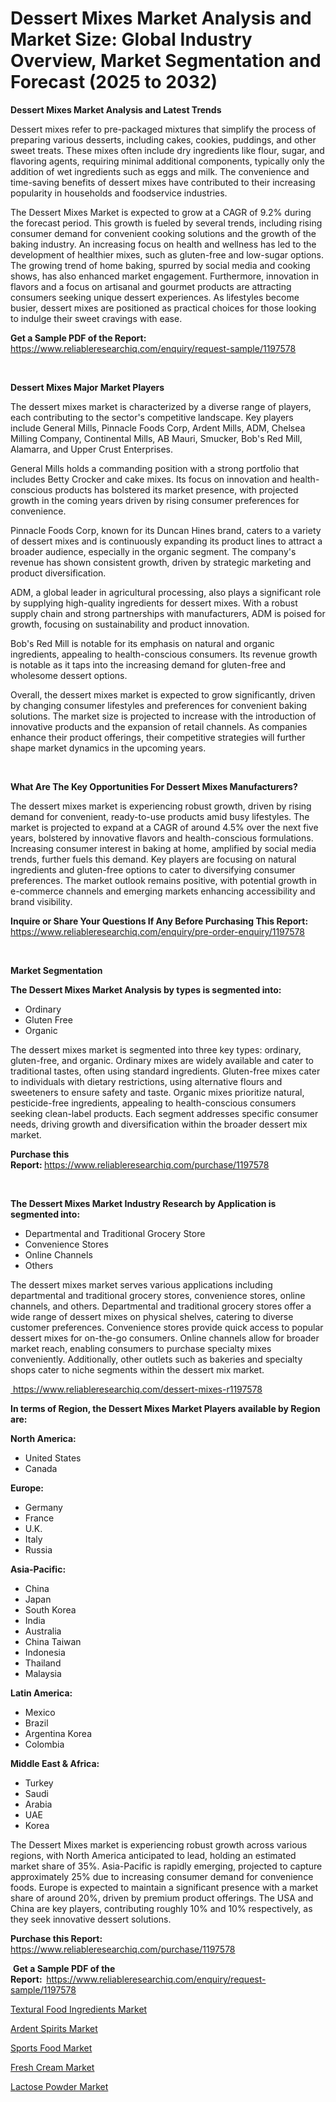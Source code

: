 <p><h1>Dessert Mixes Market Analysis and Market Size: Global Industry Overview, Market Segmentation and Forecast (2025 to 2032)</h1></p><p><strong>Dessert Mixes Market Analysis and Latest Trends</strong></p>
<p><p>Dessert mixes refer to pre-packaged mixtures that simplify the process of preparing various desserts, including cakes, cookies, puddings, and other sweet treats. These mixes often include dry ingredients like flour, sugar, and flavoring agents, requiring minimal additional components, typically only the addition of wet ingredients such as eggs and milk. The convenience and time-saving benefits of dessert mixes have contributed to their increasing popularity in households and foodservice industries.</p><p>The Dessert Mixes Market is expected to grow at a CAGR of 9.2% during the forecast period. This growth is fueled by several trends, including rising consumer demand for convenient cooking solutions and the growth of the baking industry. An increasing focus on health and wellness has led to the development of healthier mixes, such as gluten-free and low-sugar options. The growing trend of home baking, spurred by social media and cooking shows, has also enhanced market engagement. Furthermore, innovation in flavors and a focus on artisanal and gourmet products are attracting consumers seeking unique dessert experiences. As lifestyles become busier, dessert mixes are positioned as practical choices for those looking to indulge their sweet cravings with ease.</p></p>
<p><strong>Get a Sample PDF of the Report:&nbsp;</strong> <a href="https://www.reliableresearchiq.com/enquiry/request-sample/1197578?utm_campaign=1877&utm_medium=2&utm_source=Github&utm_content=ia&utm_term=07042025&utm_id=dessert-mixes">https://www.reliableresearchiq.com/enquiry/request-sample/1197578</a></p>
<p>&nbsp;</p>
<p><strong>Dessert Mixes Major Market Players</strong></p>
<p><p>The dessert mixes market is characterized by a diverse range of players, each contributing to the sector's competitive landscape. Key players include General Mills, Pinnacle Foods Corp, Ardent Mills, ADM, Chelsea Milling Company, Continental Mills, AB Mauri, Smucker, Bob's Red Mill, Alamarra, and Upper Crust Enterprises.</p><p>General Mills holds a commanding position with a strong portfolio that includes Betty Crocker and cake mixes. Its focus on innovation and health-conscious products has bolstered its market presence, with projected growth in the coming years driven by rising consumer preferences for convenience.</p><p>Pinnacle Foods Corp, known for its Duncan Hines brand, caters to a variety of dessert mixes and is continuously expanding its product lines to attract a broader audience, especially in the organic segment. The company's revenue has shown consistent growth, driven by strategic marketing and product diversification.</p><p>ADM, a global leader in agricultural processing, also plays a significant role by supplying high-quality ingredients for dessert mixes. With a robust supply chain and strong partnerships with manufacturers, ADM is poised for growth, focusing on sustainability and product innovation.</p><p>Bob's Red Mill is notable for its emphasis on natural and organic ingredients, appealing to health-conscious consumers. Its revenue growth is notable as it taps into the increasing demand for gluten-free and wholesome dessert options.</p><p>Overall, the dessert mixes market is expected to grow significantly, driven by changing consumer lifestyles and preferences for convenient baking solutions. The market size is projected to increase with the introduction of innovative products and the expansion of retail channels. As companies enhance their product offerings, their competitive strategies will further shape market dynamics in the upcoming years.</p></p>
<p>&nbsp;</p>
<p><strong>What Are The Key Opportunities For Dessert Mixes Manufacturers?</strong></p>
<p><p>The dessert mixes market is experiencing robust growth, driven by rising demand for convenient, ready-to-use products amid busy lifestyles. The market is projected to expand at a CAGR of around 4.5% over the next five years, bolstered by innovative flavors and health-conscious formulations. Increasing consumer interest in baking at home, amplified by social media trends, further fuels this demand. Key players are focusing on natural ingredients and gluten-free options to cater to diversifying consumer preferences. The market outlook remains positive, with potential growth in e-commerce channels and emerging markets enhancing accessibility and brand visibility.</p></p>
<p><strong>Inquire or Share Your Questions If Any Before Purchasing This Report:</strong> <a href="https://www.reliableresearchiq.com/enquiry/pre-order-enquiry/1197578?utm_campaign=1877&utm_medium=2&utm_source=Github&utm_content=ia&utm_term=07042025&utm_id=dessert-mixes">https://www.reliableresearchiq.com/enquiry/pre-order-enquiry/1197578</a></p>
<p>&nbsp;</p>
<p><strong>Market Segmentation</strong></p>
<p><strong>The Dessert Mixes Market Analysis by types is segmented into:</strong></p>
<p><ul><li>Ordinary</li><li>Gluten Free</li><li>Organic</li></ul></p>
<p><p>The dessert mixes market is segmented into three key types: ordinary, gluten-free, and organic. Ordinary mixes are widely available and cater to traditional tastes, often using standard ingredients. Gluten-free mixes cater to individuals with dietary restrictions, using alternative flours and sweeteners to ensure safety and taste. Organic mixes prioritize natural, pesticide-free ingredients, appealing to health-conscious consumers seeking clean-label products. Each segment addresses specific consumer needs, driving growth and diversification within the broader dessert mix market.</p></p>
<p><strong>Purchase this Report:&nbsp;</strong><a href="https://www.reliableresearchiq.com/purchase/1197578?utm_campaign=1877&utm_medium=2&utm_source=Github&utm_content=ia&utm_term=07042025&utm_id=dessert-mixes">https://www.reliableresearchiq.com/purchase/1197578</a></p>
<p>&nbsp;</p>
<p><strong>The Dessert Mixes Market Industry Research by Application is segmented into:</strong></p>
<p><ul><li>Departmental and Traditional Grocery Store</li><li>Convenience Stores</li><li>Online Channels</li><li>Others</li></ul></p>
<p><p>The dessert mixes market serves various applications including departmental and traditional grocery stores, convenience stores, online channels, and others. Departmental and traditional grocery stores offer a wide range of dessert mixes on physical shelves, catering to diverse customer preferences. Convenience stores provide quick access to popular dessert mixes for on-the-go consumers. Online channels allow for broader market reach, enabling consumers to purchase specialty mixes conveniently. Additionally, other outlets such as bakeries and specialty shops cater to niche segments within the dessert mix market.</p></p>
<p><a href="https://www.reliableresearchiq.com/dessert-mixes-r1197578?utm_campaign=1877&utm_medium=2&utm_source=Github&utm_content=ia&utm_term=07042025&utm_id=dessert-mixes">&nbsp;https://www.reliableresearchiq.com/dessert-mixes-r1197578</a></p>
<p><strong>In terms of Region, the Dessert Mixes Market Players available by Region are:</strong></p>
<p>
    <p> <strong> North America: </strong>
        <ul>
            <li>United States</li>
            <li>Canada</li>
        </ul>
        </p> 
    <p> <strong> Europe: </strong>
        <ul>
            <li>Germany</li>
            <li>France</li>
            <li>U.K.</li>
            <li>Italy</li>
            <li>Russia</li>
        </ul>
        </p> 
    <p> <strong> Asia-Pacific: </strong>
        <ul>
            <li>China</li>
            <li>Japan</li>
            <li>South Korea</li>
            <li>India</li>
            <li>Australia</li>
            <li>China Taiwan</li>
            <li>Indonesia</li>
            <li>Thailand</li>
            <li>Malaysia</li>
        </ul>
        </p> 
    <p> <strong> Latin America: </strong>
        <ul>
            <li>Mexico</li>
            <li>Brazil</li>
            <li>Argentina Korea</li>
            <li>Colombia</li>
        </ul>
        </p> 
    <p> <strong> Middle East & Africa: </strong>
        <ul>
            <li>Turkey</li>
            <li>Saudi</li>
            <li>Arabia</li>
            <li>UAE</li>
            <li>Korea</li>
        </ul>
    </p>
    </p>
<p><p>The Dessert Mixes market is experiencing robust growth across various regions, with North America anticipated to lead, holding an estimated market share of 35%. Asia-Pacific is rapidly emerging, projected to capture approximately 25% due to increasing consumer demand for convenience foods. Europe is expected to maintain a significant presence with a market share of around 20%, driven by premium product offerings. The USA and China are key players, contributing roughly 10% and 10% respectively, as they seek innovative dessert solutions.</p></p>
<p><strong>Purchase this Report: </strong><a href="https://www.reliableresearchiq.com/purchase/1197578?utm_campaign=1877&utm_medium=2&utm_source=Github&utm_content=ia&utm_term=07042025&utm_id=dessert-mixes">https://www.reliableresearchiq.com/purchase/1197578</a></p>
<p>&nbsp;<strong>Get a Sample PDF of the Report:&nbsp;&nbsp;</strong><a href="https://www.reliableresearchiq.com/enquiry/request-sample/1197578?utm_campaign=1877&utm_medium=2&utm_source=Github&utm_content=ia&utm_term=07042025&utm_id=dessert-mixes">https://www.reliableresearchiq.com/enquiry/request-sample/1197578</a></p>
<p><strong></strong></p>
<p><p><a href="https://github.com/latilsmickl8/Market-Research-Report-List-1/blob/main/textural-food-ingredients-market.md?utm_campaign=1877&utm_medium=2&utm_source=Github&utm_content=ia&utm_term=07042025&utm_id=dessert-mixes">Textural Food Ingredients Market</a></p><p><a href="https://github.com/drissahrouk/Market-Research-Report-List-1/blob/main/ardent-spirits-market.md?utm_campaign=1877&utm_medium=2&utm_source=Github&utm_content=ia&utm_term=07042025&utm_id=dessert-mixes">Ardent Spirits Market</a></p><p><a href="https://github.com/haklagjbj/Market-Research-Report-List-1/blob/main/sports-food-market.md?utm_campaign=1877&utm_medium=2&utm_source=Github&utm_content=ia&utm_term=07042025&utm_id=dessert-mixes">Sports Food Market</a></p><p><a href="https://github.com/habyoneub/Market-Research-Report-List-1/blob/main/fresh-cream-market.md?utm_campaign=1877&utm_medium=2&utm_source=Github&utm_content=ia&utm_term=07042025&utm_id=dessert-mixes">Fresh Cream Market</a></p><p><a href="https://github.com/kemauteve/Market-Research-Report-List-1/blob/main/lactose-powder-market.md?utm_campaign=1877&utm_medium=2&utm_source=Github&utm_content=ia&utm_term=07042025&utm_id=dessert-mixes">Lactose Powder Market</a></p></p>
